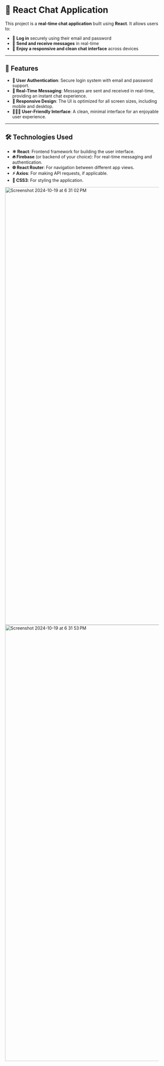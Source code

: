 # 💬 **React Chat Application**

This project is a **real-time chat application** built using **React**. It allows users to:
- 🔐 **Log in** securely using their email and password
- 💬 **Send and receive messages** in real-time
- 📱 **Enjoy a responsive and clean chat interface** across devices

---

## 🚀 **Features**

- **🔐 User Authentication**: Secure login system with email and password support.
- **💬 Real-Time Messaging**: Messages are sent and received in real-time, providing an instant chat experience.
- **📱 Responsive Design**: The UI is optimized for all screen sizes, including mobile and desktop.
- **🧑‍🤝‍🧑 User-Friendly Interface**: A clean, minimal interface for an enjoyable user experience.

---

## 🛠️ **Technologies Used**

- **⚛️ React**: Frontend framework for building the user interface.
- **🔥 Firebase** (or backend of your choice): For real-time messaging and authentication.
- **🌐 React Router**: For navigation between different app views.
- **⚡ Axios**: For making API requests, if applicable.
- **🎨 CSS3**: For styling the application.

<img width="1433" alt="Screenshot 2024-10-19 at 6 31 02 PM" src="https://github.com/user-attachments/assets/041658ed-feb2-4cf0-83a8-6d79338436e8">
<img width="1428" alt="Screenshot 2024-10-19 at 6 31 53 PM" src="https://github.com/user-attachments/assets/3cd95443-dd92-413c-ae8a-de6a819440f9">
